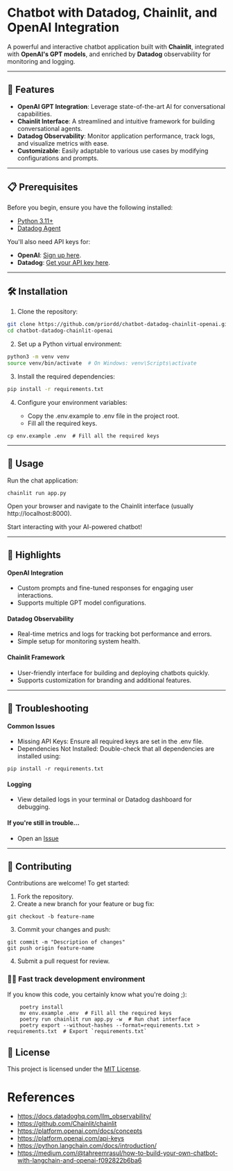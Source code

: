 # Chatbot with Datadog, Chainlit, and OpenAI Integration

A powerful and interactive chatbot application built with **Chainlit**, integrated with **OpenAI's GPT models**, and enriched by **Datadog** observability for monitoring and logging.

---

## 🚀 Features

- **OpenAI GPT Integration**: Leverage state-of-the-art AI for conversational capabilities.
- **Chainlit Interface**: A streamlined and intuitive framework for building conversational agents.
- **Datadog Observability**: Monitor application performance, track logs, and visualize metrics with ease.
- **Customizable**: Easily adaptable to various use cases by modifying configurations and prompts.

---

## 📋 Prerequisites

Before you begin, ensure you have the following installed:

- [Python 3.11+](https://www.python.org/downloads/)
- [Datadog Agent](https://docs.datadoghq.com/agent/)

You'll also need API keys for:

- **OpenAI**: [Sign up here](https://platform.openai.com/signup/).
- **Datadog**: [Get your API key here](https://app.datadoghq.com/account/settings#api).

---

## 🛠 Installation

1. Clone the repository:

```bash
git clone https://github.com/priordd/chatbot-datadog-chainlit-openai.git
cd chatbot-datadog-chainlit-openai
```

2. Set up a Python virtual environment:

```bash
python3 -m venv venv
source venv/bin/activate  # On Windows: venv\Scripts\activate
```

3. Install the required dependencies:

```bash
pip install -r requirements.txt
```

4. Configure your environment variables:

    * Copy the .env.example to .env file in the project root.
    * Fill all the required keys.

```shell
cp env.example .env  # Fill all the required keys
```

---

## 🔧 Usage

Run the chat application:

```
chainlit run app.py
```

Open your browser and navigate to the Chainlit interface (usually http://localhost:8000).

Start interacting with your AI-powered chatbot!

---

## 🌟 Highlights

#### OpenAI Integration

- Custom prompts and fine-tuned responses for engaging user interactions.
- Supports multiple GPT model configurations.

#### Datadog Observability

- Real-time metrics and logs for tracking bot performance and errors.
- Simple setup for monitoring system health.

#### Chainlit Framework

- User-friendly interface for building and deploying chatbots quickly.
- Supports customization for branding and additional features.

---

## 🐛 Troubleshooting

#### Common Issues

- Missing API Keys: Ensure all required keys are set in the .env file.
- Dependencies Not Installed: Double-check that all dependencies are installed using:

```
pip install -r requirements.txt
```

#### Logging

- View detailed logs in your terminal or Datadog dashboard for debugging.

#### If you're still in trouble...

- Open an [Issue](https://github.com/priordd/chatbot-datadog-chainlit-openai/issues)

---


## 🤝 Contributing

Contributions are welcome! To get started:

1. Fork the repository.
2. Create a new branch for your feature or bug fix:

```
git checkout -b feature-name
```
3. Commit your changes and push:

```
git commit -m "Description of changes"
git push origin feature-name
```
4. Submit a pull request for review.

### 🏃‍♂️ Fast track development environment

If you know this code, you certainly know what you're doing ;):

```shell
    poetry install
    mv env.example .env  # Fill all the required keys
    poetry run chainlit run app.py -w  # Run chat interface
    poetry export --without-hashes --format=requirements.txt > requirements.txt  # Export `requirements.txt`
```

## 📜 License

This project is licensed under the [MIT License](LICENSE).


# References

- https://docs.datadoghq.com/llm_observability/
- https://github.com/Chainlit/chainlit
- https://platform.openai.com/docs/concepts
- https://platform.openai.com/api-keys
- https://python.langchain.com/docs/introduction/
- https://medium.com/@tahreemrasul/how-to-build-your-own-chatbot-with-langchain-and-openai-f092822b6ba6
